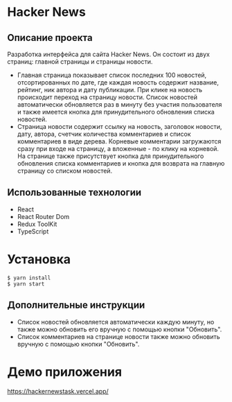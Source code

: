 # Hacker News

## Описание проекта

Разработка интерфейса для сайта Hacker News. 
Он состоит из двух страниц: главной страницы и страницы новости. 
 - Главная страница показывает список последних 100 новостей, отсортированных по дате, где каждая новость содержит название, рейтинг, ник автора и дату публикации. 
При клике на новость происходит переход на страницу новости. Список новостей автоматически обновляется раз в минуту без участия пользователя и также имеется кнопка для принудительного обновления списка новостей. 
 - Страница новости содержит ссылку на новость, заголовок новости, дату, автора, счетчик количества комментариев и список комментариев в виде дерева. Корневые комментарии загружаются сразу при входе на страницу, а вложенные - по клику на корневой. 
На странице также присутствует кнопка для принудительного обновления списка комментариев и кнопка для возврата на главную страницу со списком новостей.

## Использованные технологии
- React
- React Router Dom
- Redux ToolKit
- TypeScript

# Установка

```
$ yarn install
$ yarn start
```
## Дополнительные инструкции

- Список новостей обновляется автоматически каждую минуту, но также можно обновить его вручную с помощью кнопки "Обновить".
- Список комментариев на странице новости также можно обновить вручную с помощью кнопки "Обновить".

# Демо приложения
https://hackernewstask.vercel.app/
